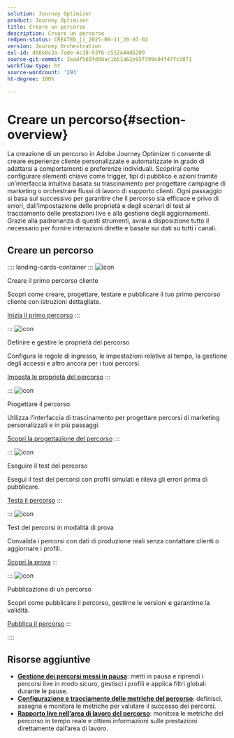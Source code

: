 ```yaml
---
solution: Journey Optimizer
product: Journey Optimizer
title: Creare un percorso
description: Creare un percorso
redpen-status: CREATED_||_2025-08-11_20-07-02
version: Journey Orchestration
exl-id: d08e8c3a-7ade-4c38-93f6-c552a44d6209
source-git-commit: 3eadf569fd98ac1b51a62e95f399c04f47fc5071
workflow-type: ht
source-wordcount: '293'
ht-degree: 100%

---
```


# Creare un percorso{#section-overview}

La creazione di un percorso in Adobe Journey Optimizer ti consente di creare esperienze cliente personalizzate e automatizzate in grado di adattarsi a comportamenti e preferenze individuali. Scoprirai come configurare elementi chiave come trigger, tipi di pubblico e azioni tramite un’interfaccia intuitiva basata su trascinamento per progettare campagne di marketing o orchestrare flussi di lavoro di supporto clienti. Ogni passaggio si basa sul successivo per garantire che il percorso sia efficace e privo di errori, dall’impostazione delle proprietà e degli scenari di test al tracciamento delle prestazioni live e alla gestione degli aggiornamenti. Grazie alla padronanza di questi strumenti, avrai a disposizione tutto il necessario per fornire interazioni dirette e basate sui dati su tutti i canali.

## Creare un percorso

:::: landing-cards-container
:::
![icon](https://cdn.experienceleague.adobe.com/icons/circle-play.svg?lang=it)

Creare il primo percorso cliente

Scopri come creare, progettare, testare e pubblicare il tuo primo percorso cliente con istruzioni dettagliate.

[Inizia il primo percorso](../using/building-journeys/journey-gs.md)
:::

:::
![icon](https://cdn.experienceleague.adobe.com/icons/gear.svg?lang=it)

Definire e gestire le proprietà del percorso

Configura le regole di ingresso, le impostazioni relative al tempo, la gestione degli accessi e altro ancora per i tuoi percorsi.

[Imposta le proprietà del percorso](../using/building-journeys/journey-properties.md)
:::

:::
![icon](https://cdn.experienceleague.adobe.com/icons/puzzle-piece.svg?lang=it)

Progettare il percorso

Utilizza l’interfaccia di trascinamento per progettare percorsi di marketing personalizzati e in più passaggi.

[Scopri la progettazione del percorso](../using/building-journeys/using-the-journey-designer.md)
:::

:::
![icon](https://cdn.experienceleague.adobe.com/icons/list-check.svg?lang=it)

Eseguire il test del percorso

Esegui il test dei percorsi con profili simulati e rileva gli errori prima di pubblicare.

[Testa il percorso](../using/building-journeys/testing-the-journey.md)
:::

:::
![icon](https://cdn.experienceleague.adobe.com/icons/screwdriver-wrench.svg?lang=it)

Test dei percorsi in modalità di prova

Convalida i percorsi con dati di produzione reali senza contattare clienti o aggiornare i profili.

[Scopri la prova](../using/building-journeys/journey-dry-run.md)
:::

:::
![icon](https://cdn.experienceleague.adobe.com/icons/circle-play.svg?lang=it)

Pubblicazione di un percorso

Scopri come pubblicare il percorso, gestirne le versioni e garantirne la validità.

[Pubblica il percorso](../using/building-journeys/publishing-the-journey.md)
:::

::::


## Risorse aggiuntive

- **[Gestione dei percorsi messi in pausa](../using/building-journeys/journey-pause.md)**: metti in pausa e riprendi i percorsi live in modo sicuro, gestisci i profili e applica filtri globali durante le pause.
- **[Configurazione e tracciamento delle metriche del percorso](../using/building-journeys/success-metrics.md)**: definisci, assegna e monitora le metriche per valutare il successo dei percorsi.
- **[Rapporto live nell’area di lavoro del percorso](../using/building-journeys/report-journey.md)**: monitora le metriche del percorso in tempo reale e ottieni informazioni sulle prestazioni direttamente dall’area di lavoro.
